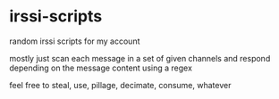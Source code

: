 # irssi-scripts
random irssi scripts for my account

mostly just scan each message in a set of given channels and respond depending on the message content using a regex

feel free to steal, use, pillage, decimate, consume, whatever
